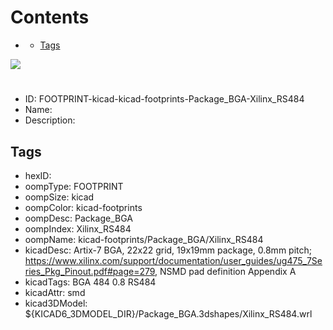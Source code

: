 



Contents
========

* [](#)
	* [Tags](#tags)
  
![][im]
# 

- ID: FOOTPRINT-kicad-kicad-footprints-Package_BGA-Xilinx_RS484
- Name: 
- Description: 

## Tags

- hexID: 
- oompType: FOOTPRINT
- oompSize: kicad
- oompColor: kicad-footprints
- oompDesc: Package_BGA
- oompIndex: Xilinx_RS484
- oompName: kicad-footprints/Package_BGA/Xilinx_RS484
- kicadDesc: Artix-7 BGA, 22x22 grid, 19x19mm package, 0.8mm pitch; https://www.xilinx.com/support/documentation/user_guides/ug475_7Series_Pkg_Pinout.pdf#page=279, NSMD pad definition Appendix A
- kicadTags: BGA 484 0.8 RS484
- kicadAttr: smd
- kicad3DModel: ${KICAD6_3DMODEL_DIR}/Package_BGA.3dshapes/Xilinx_RS484.wrl



[im]: image.png
